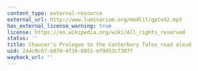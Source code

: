 ```yaml
---
content_type: external-resource
external_url: http://www.luminarium.org/medlit/gpto42.mp3
has_external_license_warning: true
license: https://en.wikipedia.org/wiki/All_rights_reserved
status: ''
title: Chaucer's Prologue to the Canterbury Tales read aloud
uid: 2a4c0c67-b870-4f39-8951-ef9d53cf307f
wayback_url: ''
---
```


